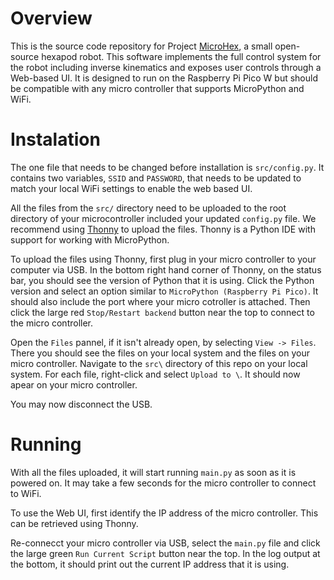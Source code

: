 # Overview

This is the source code repository for Project [MicroHex](https://www.youtube.com/playlist?list=PLAPTbzQ9K5TCGxGjUgji1VfkN3Fx_ZwAr), a small open-source hexapod robot. This software implements the full control system for the robot including inverse kinematics and exposes user controls through a Web-based UI. It is designed to run on the Raspberry Pi Pico W but should be compatible with any micro controller that supports MicroPython and WiFi.

# Instalation

The one file that needs to be changed before installation is `src/config.py`. It contains two variables, `SSID` and `PASSWORD`, that needs to be updated to match your local WiFi settings to enable the web based UI.

All the files from the `src/` directory need to be uploaded to the root directory of your microcontroller included your updated `config.py` file. We recommend using [Thonny](https://thonny.org/) to upload the files. Thonny is a Python IDE with support for working with MicroPython.

To upload the files using Thonny, first plug in your micro controller to your computer via USB. In the bottom right hand corner of Thonny, on the status bar, you should see the version of Python that it is using. Click the Python version and select an option similar to `MicroPython (Raspberry Pi Pico)`. It should also include the port where your micro cotroller is attached. Then click the large red `Stop/Restart backend` button near the top to connect to the micro controller.

Open the `Files` pannel, if it isn't already open, by selecting `View -> Files`. There you should see the files on your local system and the files on your micro controller. Navigate to the `src\` directory of this repo on your local system.  For each file, right-click and select `Upload to \`. It should now apear on your micro controller.

You may now disconnect the USB.

# Running

With all the files uploaded, it will start running `main.py` as soon as it is powered on. It may take a few seconds for the micro controller to connect to WiFi.

To use the Web UI, first identify the IP address of the micro controller. This can be retrieved using Thonny. 

Re-connecct your micro controller via USB, select the `main.py` file and click the large green `Run Current Script` button near the top. In the log output at the bottom, it should print out the current IP address that it is using.  

